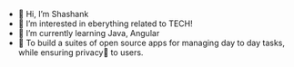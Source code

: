 - 👋 Hi, I’m Shashank
- 👀 I’m interested in eberything related to TECH!
- 🌱 I’m currently learning Java, Angular
- 🥅 To build a suites of open source apps for managing day to day tasks, while ensuring privacy👀 to users.
